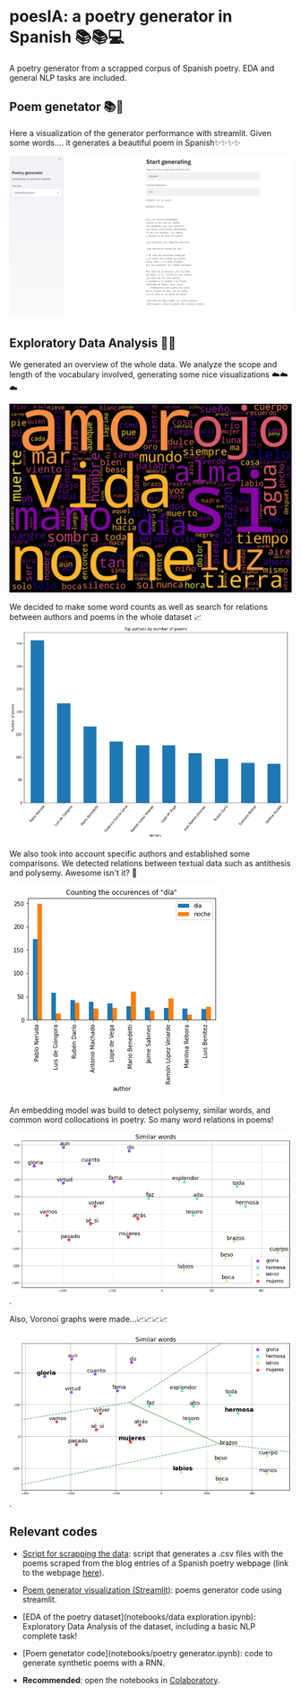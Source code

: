 # poesIA: a poetry generator in Spanish 📚📚💻
A poetry generator from a scrapped corpus of Spanish poetry. EDA and general NLP tasks are included.


## Poem genetator 📚🤯
Here a visualization of the generator performance with streamlit. Given some words.... it generates a beautiful poem in Spanish✨✨✨✨

![wordcloud](images/poem_generator.png)

## Exploratory Data Analysis 🔎🔎

We generated an overview of the whole data. We analyze the scope and length of the vocabulary involved, generating some nice visualizations ☁️☁️☁️

![wordcloud](images/wordcloud.jpg)


We decided to make some word counts as well as search for relations between authors and poems in the whole dataset 📈
<img src="images/graph3.png" alt="Author count" width="500"/>


We also took into account specific authors and established some comparisons. We detected relations between textual data such as antithesis and polysemy. Awesome isn't it? 🤩

![graph2](images/graph2.png)



An embedding model was build to detect polysemy, similar words, and common word collocations in poetry. So many word relations in poems!

![wordcloud](images/embedding1.png).


Also, Voronoi graphs were made...📈📈📈📈

![wordcloud](images/embedding2.png).

## Relevant codes
- [Script for scrapping the data](poetry-scrapper.py): script that generates a .csv files with the poems scraped from the blog entries of a Spanish poetry webpage (link to the webpage [here](https://www.poemas-del-alma.com)).

- [Poem generator visualization (Streamlit)](generating_poems.py): poems generator code using streamlit.

- [EDA of the poetry dataset](notebooks/data exploration.ipynb): Exploratory Data Analysis of the dataset, including a basic NLP complete task!

- [Poem genetator code](notebooks/poetry generator.ipynb): code to generate synthetic poems with a RNN.

* **Recommended**: open the notebooks in [Colaboratory](https://colab.research.google.com/github/andreamorgar/poesIA/blob/master/).
